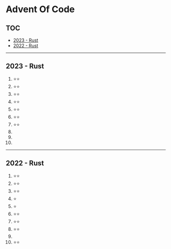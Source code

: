 # Advent Of Code

## TOC

- [2023 - Rust](#2023---rust)
- [2022 - Rust](#2022---rust) 

---

## 2023 - Rust
1. ⭐️⭐️
2. ⭐️⭐️
3. ⭐️⭐️
4. ⭐️⭐️
5. ⭐️⭐️
6. ⭐️⭐️
7. ⭐️⭐️
8. 
9. 
10. 

---

## 2022 - Rust
1. ⭐️⭐️
2. ⭐️⭐️
3. ⭐️⭐️
4. ⭐️
5. ⭐️
6. ⭐️⭐️
7. ⭐️⭐️
8. ⭐️⭐️
9. 
10. ⭐️⭐️